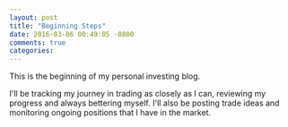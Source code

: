 ```yaml
---
layout: post
title: "Beginning Steps"
date: 2016-03-06 00:49:05 -0800
comments: true
categories:
---
```


This is the beginning of my personal investing blog.

I'll be tracking my journey in trading as closely as I can, reviewing my progress and always bettering myself. I'll also be posting trade ideas and monitoring ongoing positions that I have in the market.
